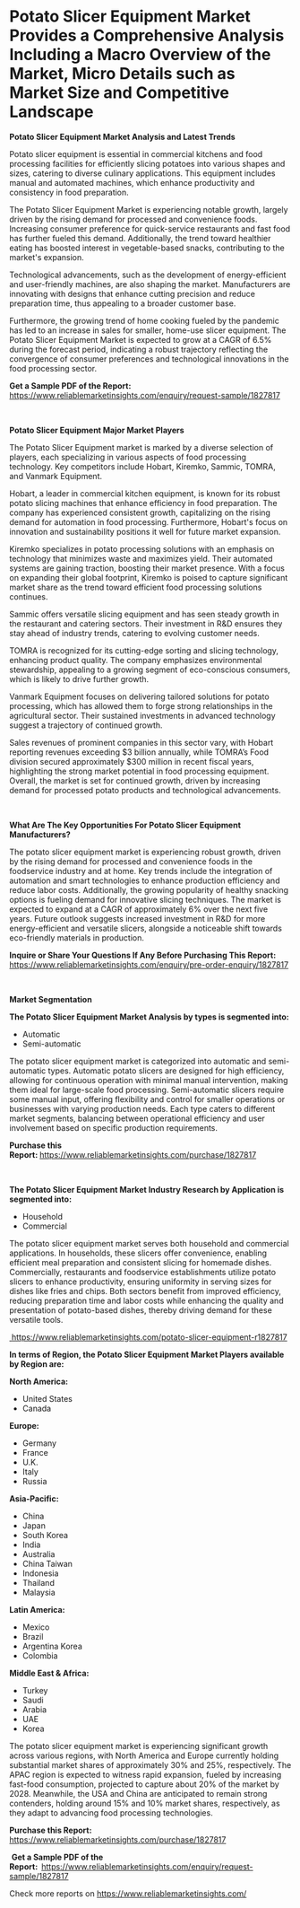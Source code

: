 <p><h1>Potato Slicer Equipment Market Provides a Comprehensive Analysis Including a Macro Overview of the Market, Micro Details such as Market Size and Competitive Landscape</h1></p><p><strong>Potato Slicer Equipment Market Analysis and Latest Trends</strong></p>
<p><p>Potato slicer equipment is essential in commercial kitchens and food processing facilities for efficiently slicing potatoes into various shapes and sizes, catering to diverse culinary applications. This equipment includes manual and automated machines, which enhance productivity and consistency in food preparation. </p><p>The Potato Slicer Equipment Market is experiencing notable growth, largely driven by the rising demand for processed and convenience foods. Increasing consumer preference for quick-service restaurants and fast food has further fueled this demand. Additionally, the trend toward healthier eating has boosted interest in vegetable-based snacks, contributing to the market's expansion. </p><p>Technological advancements, such as the development of energy-efficient and user-friendly machines, are also shaping the market. Manufacturers are innovating with designs that enhance cutting precision and reduce preparation time, thus appealing to a broader customer base. </p><p>Furthermore, the growing trend of home cooking fueled by the pandemic has led to an increase in sales for smaller, home-use slicer equipment. The Potato Slicer Equipment Market is expected to grow at a CAGR of 6.5% during the forecast period, indicating a robust trajectory reflecting the convergence of consumer preferences and technological innovations in the food processing sector.</p></p>
<p><strong>Get a Sample PDF of the Report:&nbsp;</strong> <a href="https://www.reliablemarketinsights.com/enquiry/request-sample/1827817?utm_campaign=2650&utm_medium=2&utm_source=Github&utm_content=ia&utm_term=28022025&utm_id=potato-slicer-equipment">https://www.reliablemarketinsights.com/enquiry/request-sample/1827817</a></p>
<p>&nbsp;</p>
<p><strong>Potato Slicer Equipment Major Market Players</strong></p>
<p><p>The Potato Slicer Equipment market is marked by a diverse selection of players, each specializing in various aspects of food processing technology. Key competitors include Hobart, Kiremko, Sammic, TOMRA, and Vanmark Equipment. </p><p>Hobart, a leader in commercial kitchen equipment, is known for its robust potato slicing machines that enhance efficiency in food preparation. The company has experienced consistent growth, capitalizing on the rising demand for automation in food processing. Furthermore, Hobart's focus on innovation and sustainability positions it well for future market expansion.</p><p>Kiremko specializes in potato processing solutions with an emphasis on technology that minimizes waste and maximizes yield. Their automated systems are gaining traction, boosting their market presence. With a focus on expanding their global footprint, Kiremko is poised to capture significant market share as the trend toward efficient food processing solutions continues.</p><p>Sammic offers versatile slicing equipment and has seen steady growth in the restaurant and catering sectors. Their investment in R&D ensures they stay ahead of industry trends, catering to evolving customer needs. </p><p>TOMRA is recognized for its cutting-edge sorting and slicing technology, enhancing product quality. The company emphasizes environmental stewardship, appealing to a growing segment of eco-conscious consumers, which is likely to drive further growth.</p><p>Vanmark Equipment focuses on delivering tailored solutions for potato processing, which has allowed them to forge strong relationships in the agricultural sector. Their sustained investments in advanced technology suggest a trajectory of continued growth.</p><p>Sales revenues of prominent companies in this sector vary, with Hobart reporting revenues exceeding $3 billion annually, while TOMRA’s Food division secured approximately $300 million in recent fiscal years, highlighting the strong market potential in food processing equipment. Overall, the market is set for continued growth, driven by increasing demand for processed potato products and technological advancements.</p></p>
<p>&nbsp;</p>
<p><strong>What Are The Key Opportunities For Potato Slicer Equipment Manufacturers?</strong></p>
<p><p>The potato slicer equipment market is experiencing robust growth, driven by the rising demand for processed and convenience foods in the foodservice industry and at home. Key trends include the integration of automation and smart technologies to enhance production efficiency and reduce labor costs. Additionally, the growing popularity of healthy snacking options is fueling demand for innovative slicing techniques. The market is expected to expand at a CAGR of approximately 6% over the next five years. Future outlook suggests increased investment in R&D for more energy-efficient and versatile slicers, alongside a noticeable shift towards eco-friendly materials in production.</p></p>
<p><strong>Inquire or Share Your Questions If Any Before Purchasing This Report:</strong> <a href="https://www.reliablemarketinsights.com/enquiry/pre-order-enquiry/1827817?utm_campaign=2650&utm_medium=2&utm_source=Github&utm_content=ia&utm_term=28022025&utm_id=potato-slicer-equipment">https://www.reliablemarketinsights.com/enquiry/pre-order-enquiry/1827817</a></p>
<p>&nbsp;</p>
<p><strong>Market Segmentation</strong></p>
<p><strong>The Potato Slicer Equipment Market Analysis by types is segmented into:</strong></p>
<p><ul><li>Automatic</li><li>Semi-automatic</li></ul></p>
<p><p>The potato slicer equipment market is categorized into automatic and semi-automatic types. Automatic potato slicers are designed for high efficiency, allowing for continuous operation with minimal manual intervention, making them ideal for large-scale food processing. Semi-automatic slicers require some manual input, offering flexibility and control for smaller operations or businesses with varying production needs. Each type caters to different market segments, balancing between operational efficiency and user involvement based on specific production requirements.</p></p>
<p><strong>Purchase this Report:&nbsp;</strong><a href="https://www.reliablemarketinsights.com/purchase/1827817?utm_campaign=2650&utm_medium=2&utm_source=Github&utm_content=ia&utm_term=28022025&utm_id=potato-slicer-equipment">https://www.reliablemarketinsights.com/purchase/1827817</a></p>
<p>&nbsp;</p>
<p><strong>The Potato Slicer Equipment Market Industry Research by Application is segmented into:</strong></p>
<p><ul><li>Household</li><li>Commercial</li></ul></p>
<p><p>The potato slicer equipment market serves both household and commercial applications. In households, these slicers offer convenience, enabling efficient meal preparation and consistent slicing for homemade dishes. Commercially, restaurants and foodservice establishments utilize potato slicers to enhance productivity, ensuring uniformity in serving sizes for dishes like fries and chips. Both sectors benefit from improved efficiency, reducing preparation time and labor costs while enhancing the quality and presentation of potato-based dishes, thereby driving demand for these versatile tools.</p></p>
<p><a href="https://www.reliablemarketinsights.com/potato-slicer-equipment-r1827817?utm_campaign=2650&utm_medium=2&utm_source=Github&utm_content=ia&utm_term=28022025&utm_id=potato-slicer-equipment">&nbsp;https://www.reliablemarketinsights.com/potato-slicer-equipment-r1827817</a></p>
<p><strong>In terms of Region, the Potato Slicer Equipment Market Players available by Region are:</strong></p>
<p>
    <p> <strong> North America: </strong>
        <ul>
            <li>United States</li>
            <li>Canada</li>
        </ul>
        </p> 
    <p> <strong> Europe: </strong>
        <ul>
            <li>Germany</li>
            <li>France</li>
            <li>U.K.</li>
            <li>Italy</li>
            <li>Russia</li>
        </ul>
        </p> 
    <p> <strong> Asia-Pacific: </strong>
        <ul>
            <li>China</li>
            <li>Japan</li>
            <li>South Korea</li>
            <li>India</li>
            <li>Australia</li>
            <li>China Taiwan</li>
            <li>Indonesia</li>
            <li>Thailand</li>
            <li>Malaysia</li>
        </ul>
        </p> 
    <p> <strong> Latin America: </strong>
        <ul>
            <li>Mexico</li>
            <li>Brazil</li>
            <li>Argentina Korea</li>
            <li>Colombia</li>
        </ul>
        </p> 
    <p> <strong> Middle East & Africa: </strong>
        <ul>
            <li>Turkey</li>
            <li>Saudi</li>
            <li>Arabia</li>
            <li>UAE</li>
            <li>Korea</li>
        </ul>
    </p>
    </p>
<p><p>The potato slicer equipment market is experiencing significant growth across various regions, with North America and Europe currently holding substantial market shares of approximately 30% and 25%, respectively. The APAC region is expected to witness rapid expansion, fueled by increasing fast-food consumption, projected to capture about 20% of the market by 2028. Meanwhile, the USA and China are anticipated to remain strong contenders, holding around 15% and 10% market shares, respectively, as they adapt to advancing food processing technologies.</p></p>
<p><strong>Purchase this Report: </strong><a href="https://www.reliablemarketinsights.com/purchase/1827817?utm_campaign=2650&utm_medium=2&utm_source=Github&utm_content=ia&utm_term=28022025&utm_id=potato-slicer-equipment">https://www.reliablemarketinsights.com/purchase/1827817</a></p>
<p>&nbsp;<strong>Get a Sample PDF of the Report:&nbsp;&nbsp;</strong><a href="https://www.reliablemarketinsights.com/enquiry/request-sample/1827817?utm_campaign=2650&utm_medium=2&utm_source=Github&utm_content=ia&utm_term=28022025&utm_id=potato-slicer-equipment">https://www.reliablemarketinsights.com/enquiry/request-sample/1827817</a></p>
<p><strong></strong></p>
<p>Check more reports on <a href="https://www.reliablemarketinsights.com/?utm_campaign=2650&utm_medium=2&utm_source=Github&utm_content=ia&utm_term=28022025&utm_id=potato-slicer-equipment">https://www.reliablemarketinsights.com/</a></p>